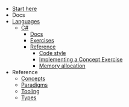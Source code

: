 - [Start here](/)
- Docs
- [Languages](/languages/README.md)
  - [C#](/languages/csharp/README.md)
    - [Docs](/languages/csharp/docs/README.md)
    - [Exercises](/languages/csharp/exercises/README.md)
    - [Reference](/languages/csharp/reference/README.md)
      - [Code style](/languages/csharp/reference/code_style.md)
      - [Implementing a Concept Exercise](/languages/csharp/reference/implementing-a-concept-exercise.md)
      - [Memory allocation](/languages/csharp/reference/memory_allocation.md)
- Reference
  - [Concepts](/reference/concepts/README.md)
  - [Paradigms](/reference/paradigms/README.md)
  - [Tooling](/reference/tooling/README.md)
  - [Types](/reference/types/README.md)
